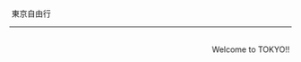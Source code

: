   <script>
    $(document).ready(function() {
      $("body").addClass("animated fadeOut")
      $("#h1").css("color", "red");
    });   
  </script>
<html>

  <head>東京自由行</head>
  <hr size="7" align="center" noshade width="100%" color="black">
  <marquee behavior="alternate">Welcome to TOKYO!!</marquee>
  
</html>
